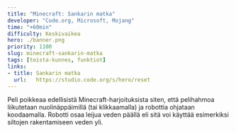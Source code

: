 ```yaml
---
title: "Minecraft: Sankarin matka"
developer: "Code.org, Microsoft, Mojang"
time: "+60min"
difficulty: Keskivaikea
hero: ./banner.png
priority: 1100
slug: minecraft-sankarin-matka
tags: [toista-kunnes, funktiot]
links:
- title: Sankarin matka
  url:   https://studio.code.org/s/hero/reset
---
```



Peli poikkeaa edellisistä Minecraft-harjoituksista siten, että pelihahmoa liikutetaan nuolinäppäimillä (tai klikkaamalla) ja robottia ohjataan koodaamalla. Robotti osaa leijua veden päällä eli sitä voi käyttää esimerkiksi siltojen rakentamiseen veden yli.
